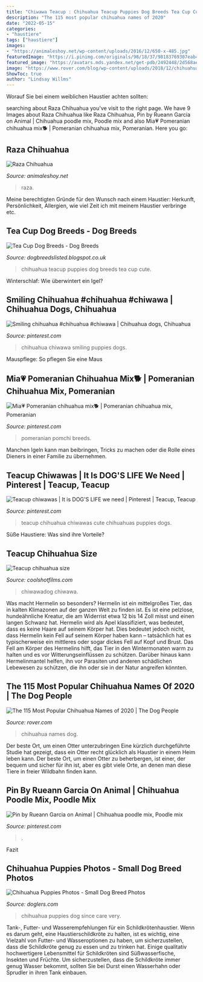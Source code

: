 ```yaml
---
title: "Chiwawa Teacup : Chihuahua Teacup Puppies Dog Breeds Tea Cup Cute"
description: "The 115 most popular chihuahua names of 2020"
date: "2022-05-15"
categories:
- "haustiere"
tags: ["haustiere"]
images:
- "https://animaleshoy.net/wp-content/uploads/2016/12/650-x-485.jpg"
featuredImage: "https://i.pinimg.com/originals/98/18/37/98183769307eab465014b7d747d55feb.jpg"
featured_image: "https://avatars.mds.yandex.net/get-pdb/2492448/2d568ae2-755b-421f-84ac-954608a50a90/s1200"
image: "https://www.rover.com/blog/wp-content/uploads/2018/12/chihuahua-820087_1920.jpg"
ShowToc: true
author: "Lindsay Willms"
---
```



Worauf Sie bei einem weiblichen Haustier achten sollten:

	

		
searching about Raza Chihuahua you've visit to the right page. We have 9 Images about Raza Chihuahua like Raza Chihuahua, Pin by Rueann Garcia on Animal | Chihuahua poodle mix, Poodle mix and also Mia💗 Pomeranian chihuahua mix🐕 | Pomeranian chihuahua mix, Pomeranian. Here you go:
		
    
## Raza Chihuahua

<img loading=lazy src="https://animaleshoy.net/wp-content/uploads/2016/12/650-x-485.jpg" onerror="this.onerror=null;this.src='https://tse1.mm.bing.net/th?id=OIP.SQ12vLSDvkszaPOBkjFeigHaFh&amp;pid=15.1';" alt="Raza Chihuahua">

_Source: animaleshoy.net_

>raza. 

	

Meine berechtigten Gründe für den Wunsch nach einem Haustier: Herkunft, Persönlichkeit, Allergien, wie viel Zeit ich mit meinem Haustier verbringe etc.

    
## Tea Cup Dog Breeds - Dog Breeds

<img loading=lazy src="http://2.bp.blogspot.com/-bqv5DSV4QEE/U31iGEdHHSI/AAAAAAAAQOA/9dIJHUf408s/s1600/teacup-chihuahua-+puppies-pictures-17.jpg" onerror="this.onerror=null;this.src='https://tse1.mm.bing.net/th?id=OIP.8DotHYSikYfwOMEZ_lQFKwHaFj&amp;pid=15.1';" alt="Tea Cup Dog Breeds - Dog Breeds">

_Source: dogbreedslisted.blogspot.co.uk_

>chihuahua teacup puppies dog breeds tea cup cute. 

	

Winterschlaf: Wie überwintert ein Igel?

    
## Smiling Chihuahua #chihuahua #chiwawa | Chihuahua Dogs, Chihuahua

<img loading=lazy src="https://i.pinimg.com/736x/e3/b9/cc/e3b9cc53e017c373d10dd8159c526600.jpg" onerror="this.onerror=null;this.src='https://tse2.mm.bing.net/th?id=OIP._hsPKV8uzq0Q8ZWFqSnTrgHaJf&amp;pid=15.1';" alt="Smiling chihuahua #chihuahua #chiwawa | Chihuahua dogs, Chihuahua">

_Source: pinterest.com_

>chihuahua chiwawa smiling puppies dogs. 

	

Mauspflege: So pflegen Sie eine Maus

    
## Mia💗 Pomeranian Chihuahua Mix🐕 | Pomeranian Chihuahua Mix, Pomeranian

<img loading=lazy src="https://i.pinimg.com/736x/21/ff/78/21ff78f1a19e3ea37ed249e6f264096b.jpg" onerror="this.onerror=null;this.src='https://tse3.mm.bing.net/th?id=OIP.MClxoi6UrCQXWn3HzqVDJgHaJQ&amp;pid=15.1';" alt="Mia💗 Pomeranian chihuahua mix🐕 | Pomeranian chihuahua mix, Pomeranian">

_Source: pinterest.com_

>pomeranian pomchi breeds. 

	

Manchen Igeln kann man beibringen, Tricks zu machen oder die Rolle eines Dieners in einer Familie zu übernehmen.

    
## Teacup Chiwawas | It Is DOG&#039;S LIFE We Need | Pinterest | Teacup, Teacup

<img loading=lazy src="https://s-media-cache-ak0.pinimg.com/originals/e7/1f/a1/e71fa1fa36b0cdd19237bc545e996f40.jpg" onerror="this.onerror=null;this.src='https://tse4.mm.bing.net/th?id=OIP.moZYio0RV57u6rLHgzjdLgHaHe&amp;pid=15.1';" alt="Teacup chiwawas | It is DOG&#039;S LIFE we need | Pinterest | Teacup, Teacup">

_Source: pinterest.com_

>teacup chihuahua chiwawas cute chihuahuas puppies dogs. 

	

Süße Haustiere: Was sind ihre Vorteile?

    
## Teacup Chihuahua Size

<img loading=lazy src="https://avatars.mds.yandex.net/get-pdb/2492448/2d568ae2-755b-421f-84ac-954608a50a90/s1200" onerror="this.onerror=null;this.src='https://tse2.mm.bing.net/th?id=OIP.3-ptDn2o6YACqRgBAIajSgHaIO&amp;pid=15.1';" alt="Teacup chihuahua size">

_Source: coolshotfilms.com_

>chiwawadog chiwawa. 

	

Was macht Hermelin so besonders?
Hermelin ist ein mittelgroßes Tier, das in kalten Klimazonen auf der ganzen Welt zu finden ist. Es ist eine pelzlose, hundeähnliche Kreatur, die am Widerrist etwa 12 bis 14 Zoll misst und einen langen Schwanz hat. Hermelin wird als Apel klassifiziert, was bedeutet, dass es keine Haare auf seinem Körper hat. Dies bedeutet jedoch nicht, dass Hermelin kein Fell auf seinem Körper haben kann – tatsächlich hat es typischerweise ein mittleres oder sogar dickes Fell auf Kopf und Brust. Das Fell am Körper des Hermelins hilft, das Tier in den Wintermonaten warm zu halten und es vor Witterungseinflüssen zu schützen. Darüber hinaus kann Hermelinmantel helfen, ihn vor Parasiten und anderen schädlichen Lebewesen zu schützen, die ihn oder sie in der Natur angreifen könnten.

    
## The 115 Most Popular Chihuahua Names Of 2020 | The Dog People

<img loading=lazy src="https://www.rover.com/blog/wp-content/uploads/2018/12/chihuahua-820087_1920.jpg" onerror="this.onerror=null;this.src='https://tse1.mm.bing.net/th?id=OIP.uY_lJPiVFWDSTnvqtnXgIwHaE7&amp;pid=15.1';" alt="The 115 Most Popular Chihuahua Names of 2020 | The Dog People">

_Source: rover.com_

>chihuahua names dog. 

	

Der beste Ort, um einen Otter unterzubringen
Eine kürzlich durchgeführte Studie hat gezeigt, dass ein Otter recht glücklich als Haustier in einem Heim leben kann. Der beste Ort, um einen Otter zu beherbergen, ist einer, der bequem und sicher für ihn ist, aber es gibt viele Orte, an denen man diese Tiere in freier Wildbahn finden kann.

    
## Pin By Rueann Garcia On Animal | Chihuahua Poodle Mix, Poodle Mix

<img loading=lazy src="https://i.pinimg.com/originals/98/18/37/98183769307eab465014b7d747d55feb.jpg" onerror="this.onerror=null;this.src='https://tse1.mm.bing.net/th?id=OIP.knZ_xAQOKP2mL9bpgjJ41QHaHw&amp;pid=15.1';" alt="Pin by Rueann Garcia on Animal | Chihuahua poodle mix, Poodle mix">

_Source: pinterest.com_

>. 

	

Fazit

    
## Chihuahua Puppies Photos - Small Dog Breed Photos

<img loading=lazy src="https://i2.wp.com/doglers.com/wp-content/uploads/2016/09/Tea-cup-Chihuahua-e1475405858710.jpg?resize=600%2C450" onerror="this.onerror=null;this.src='https://tse3.mm.bing.net/th?id=OIP.o7MFNEVUfEm9wzgtEoJ7HAHaFj&amp;pid=15.1';" alt="Chihuahua Puppies Photos - Small Dog Breed Photos">

_Source: doglers.com_

>chihuahua puppies dog since care very. 

	

Tank-, Futter- und Wasserempfehlungen für ein Schildkrötenhaustier.
Wenn es darum geht, eine Haustierschildkröte zu halten, ist es wichtig, eine Vielzahl von Futter- und Wasseroptionen zu haben, um sicherzustellen, dass die Schildkröte genug zu essen und zu trinken hat. Einige qualitativ hochwertigere Lebensmittel für Schildkröten sind Süßwasserfische, Insekten und Früchte. Um sicherzustellen, dass die Schildkröte immer genug Wasser bekommt, sollten Sie bei Durst einen Wasserhahn oder Sprudler in ihren Tank einbauen.


